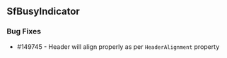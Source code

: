 ## SfBusyIndicator

### Bug Fixes

* \#149745 - Header will align properly as per `HeaderAlignment` property


